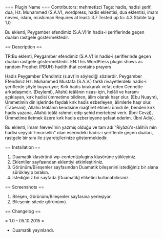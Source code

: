 === Plugin Name ===
Contributors: mehmetizci
Tags: hadis, hadisi şerif, dua, Hz. Muhammed (S.A.V), wordpress, hadis eklentisi, dua eklentisi, imam nevevi, islam, müslüman
Requires at least: 3.7
Tested up to: 4.3
Stable tag: 1.0

Bu eklenti, Peygamber efendimiz (S.A.V)'in hadis-i şeriflerinde geçen duaları rastgele göstermektedir.

== Description ==

TR:Bu eklenti, Peygamber efendimiz (S.A.V)'in hadis-i şeriflerinde geçen duaları rastgele göstermektedir.
EN:This WordPress plugin shows as random Prophet (PBUH) hadith that contains prayers

Hadis Peygamber Efendimiz (s.av)'in söylediği sözlerdir.
Peygamber Efendimiz Hz. Muhammed Mustafa (S.A.V.) farklı rivayetlerdeki hadis-i şeriflerde şöyle buyuruyor;
Kırk hadis bırakarak vefat eden Cennette arkadaşımdır. (Deylemi),
Allahü teâlânın rızası için, helâli ve haramı açıklayan, kırk hadisi ümmetime bildiren, âlim olarak haşr olur. (Ebu Nuaym),
Ümmetimin din işlerinde faydalı kırk hadis ezberleyen, âlimlerle haşr olur. (Taberani),
Allahü teâlânın kendisine mağfiret etmesi ümidi ile, benden kırk hadis yazana, Allahü teâlâ rahmet edip şehid mertebesi verir. (İbni Cevzi),
Ümmetime iletmek üzere kırk hadis ezberleyene şefaat ederim. (İbni Adiy).

Bu eklenti, İmam Nevevî'nin yazmış olduğu ve tam adı "Riyâzü's-sâlihîn min hadîsi seyyidi'l-mürselîn" olan eserindeki hadis-i şeriflerde geçen duaları, rastgele bir sıra ile ziyaretçilerinize göstermektedir.

== Installation ==

1. Duamatik klasörünü wp-content/plugins klasörüne yükleyiniz.
2. Eklentiler sayfasından eklentiyi etkinleştiriniz.
3. Görünüm/Bileşenler sayfasından Duamatik bileşenini istediğiniz bir alana sürükleyip bırakın.
4. İstediğiniz bir sayfada [Duamatik] etiketini kullanabilirsiniz.  

== Screenshots ==

1. Bileşen, Görünüm/Bileşenler sayfasına yerleşiyor.
2. Bileşenin sitede görünümü.

== Changelog ==

= 1.0 - 05.10.2015 =
* Duamatik yayınlandı.
